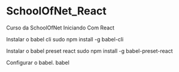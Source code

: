# SchoolOfNet_React
Curso da SchoolOfNet Iniciando Com React

Instalar o babel cli
sudo npm install -g babel-cli

Instalar o babel preset react
sudo npm install -g babel-preset-react


Configurar o babel.
babel 


